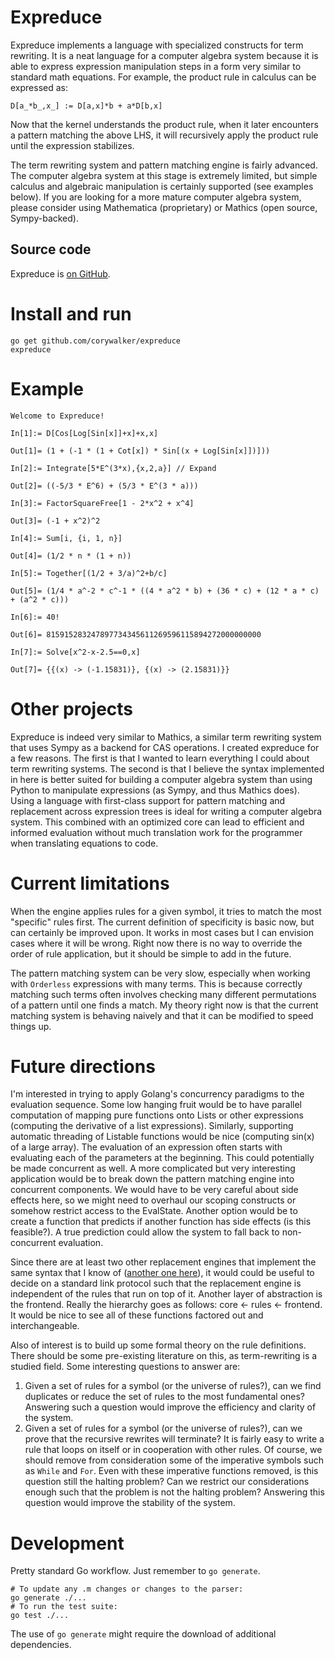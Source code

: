 # Expreduce

Expreduce implements a language with specialized constructs for term rewriting. It is a neat language for a computer algebra system because it is able to express expression manipulation steps in a form very similar to standard math equations. For example, the product rule in calculus can be expressed as:

```wl
D[a_*b_,x_] := D[a,x]*b + a*D[b,x]
```

Now that the kernel understands the product rule, when it later encounters a pattern matching the above LHS, it will recursively apply the product rule until the expression stabilizes.

The term rewriting system and pattern matching engine is fairly advanced. The computer algebra system at this stage is extremely limited, but simple calculus and algebraic manipulation is certainly supported (see examples below). If you are looking for a more mature computer algebra system, please consider using Mathematica (proprietary) or Mathics (open source, Sympy-backed).

## Source code

Expreduce is [on GitHub](https://github.com/corywalker/expreduce).

# Install and run
```
go get github.com/corywalker/expreduce
expreduce
```

# Example
```wl
Welcome to Expreduce!

In[1]:= D[Cos[Log[Sin[x]]+x]+x,x]

Out[1]= (1 + (-1 * (1 + Cot[x]) * Sin[(x + Log[Sin[x]])]))

In[2]:= Integrate[5*E^(3*x),{x,2,a}] // Expand

Out[2]= ((-5/3 * E^6) + (5/3 * E^(3 * a)))

In[3]:= FactorSquareFree[1 - 2*x^2 + x^4]

Out[3]= (-1 + x^2)^2

In[4]:= Sum[i, {i, 1, n}]

Out[4]= (1/2 * n * (1 + n))

In[5]:= Together[(1/2 + 3/a)^2+b/c]

Out[5]= (1/4 * a^-2 * c^-1 * ((4 * a^2 * b) + (36 * c) + (12 * a * c) + (a^2 * c)))

In[6]:= 40!

Out[6]= 815915283247897734345611269596115894272000000000

In[7]:= Solve[x^2-x-2.5==0,x]

Out[7]= {{(x) -> (-1.15831)}, {(x) -> (2.15831)}}
```

# Other projects

Expreduce is indeed very similar to Mathics, a similar term rewriting system that uses Sympy as a backend for CAS operations. I created expreduce for a few reasons. The first is that I wanted to learn everything I could about term rewriting systems. The second is that I believe the syntax implemented in here is better suited for building a computer algebra system than using Python to manipulate expressions (as Sympy, and thus Mathics does). Using a language with first-class support for pattern matching and replacement across expression trees is ideal for writing a computer algebra system. This combined with an optimized core can lead to efficient and informed evaluation without much translation work for the programmer when translating equations to code.

# Current limitations

When the engine applies rules for a given symbol, it tries to match the most "specific" rules first. The current definition of specificity is basic now, but can certainly be improved upon. It works in most cases but I can envision cases where it will be wrong. Right now there is no way to override the order of rule application, but it should be simple to add in the future.

The pattern matching system can be very slow, especially when working with `Orderless` expressions with many terms. This is because correctly matching such terms often involves checking many different permutations of a pattern until one finds a match. My theory right now is that the current matching system is behaving naively and that it can be modified to speed things up.

# Future directions

I'm interested in trying to apply Golang's concurrency paradigms to the evaluation sequence. Some low hanging fruit would be to have parallel computation of mapping pure functions onto Lists or other expressions (computing the derivative of a list expressions). Similarly, supporting automatic threading of Listable functions would be nice (computing sin(x) of a large array). The evaluation of an expression often starts with evaluating each of the parameters at the beginning. This could potentially be made concurrent as well. A more complicated but very interesting application would be to break down the pattern matching engine into concurrent components. We would have to be very careful about side effects here, so we might need to overhaul our scoping constructs or somehow restrict access to the EvalState. Another option would be to create a function that predicts if another function has side effects (is this feasible?). A true prediction could allow the system to fall back to non-concurrent evaluation.

Since there are at least two other replacement engines that implement the same syntax that I know of ([another one here](https://github.com/jyh1/mmaclone)), it would could be useful to decide on a standard link protocol such that the replacement engine is independent of the rules that run on top of it. Another layer of abstraction is the frontend. Really the hierarchy goes as follows: core <- rules <- frontend. It would be nice to see all of these functions factored out and interchangeable.

Also of interest is to build up some formal theory on the rule definitions. There should be some pre-existing literature on this, as term-rewriting is a studied field. Some interesting questions to answer are:

1. Given a set of rules for a symbol (or the universe of rules?), can we find duplicates or reduce the set of rules to the most fundamental ones? Answering such a question would improve the efficiency and clarity of the system.
2. Given a set of rules for a symbol (or the universe of rules?), can we prove that the recursive rewrites will terminate? It is fairly easy to write a rule that loops on itself or in cooperation with other rules. Of course, we should remove from consideration some of the imperative symbols such as `While` and `For`. Even with these imperative functions removed, is this question still the halting problem? Can we restrict our considerations enough such that the problem is not the halting problem? Answering this question would improve the stability of the system.

# Development

Pretty standard Go workflow. Just remember to `go generate`.
```
# To update any .m changes or changes to the parser:
go generate ./...
# To run the test suite:
go test ./...
```

The use of `go generate` might require the download of additional dependencies.
